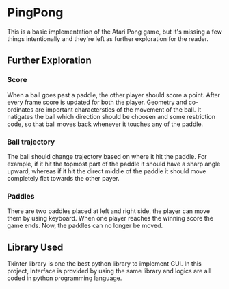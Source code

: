 # PingPong

This is a basic implementation of the Atari Pong game, but it's missing a few things intentionally and they're left as further exploration for the reader.
## Further Exploration
### Score
When a ball goes past a paddle, the other player should score a point. After every frame score is updated for both the player. Geometry and co-ordinates are important characterstics of the movement of the ball. It natigates the ball which direction should be choosen and some restriction code, so that ball moves back whenever it touches any of the paddle.
### Ball trajectory
The ball should change trajectory based on where it hit the paddle. For example, if it hit the topmost part of the paddle it should have a sharp angle upward, whereas if it hit the direct middle of the paddle it should move completely flat towards the other payer.
### Paddles
There are two paddles placed at left and right side, the player can move them by using keyboard. When one player reaches the winning score the game ends. Now, the paddles can no longer be moved.
## Library Used
Tkinter library is one the best python library to implement GUI. In this project, Interface is provided by using the same library and logics are all coded in python programming language. 
